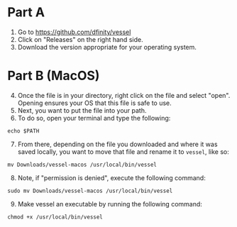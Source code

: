 
# Part A
1. Go to https://github.com/dfinity/vessel
2. Click on "Releases" on the right hand side.
3. Download the version appropriate for your operating system.

# Part B (MacOS)
4. Once the file is in your directory, right click on the file and select "open". Opening ensures your OS that this file is safe to use.
5. Next, you want to put the file into your path.
6. To do so, open your terminal and type the following:
```
echo $PATH
```
7. From there, depending on the file you downloaded and where it was saved locally, you want to move that file and rename it to `vessel`, like so:
```
mv Downloads/vessel-macos /usr/local/bin/vessel
```
8. Note, if "permission is denied", execute the following command:
```
sudo mv Downloads/vessel-macos /usr/local/bin/vessel
```
9. Make vessel an executable by running the following command:
```
chmod +x /usr/local/bin/vessel
```
